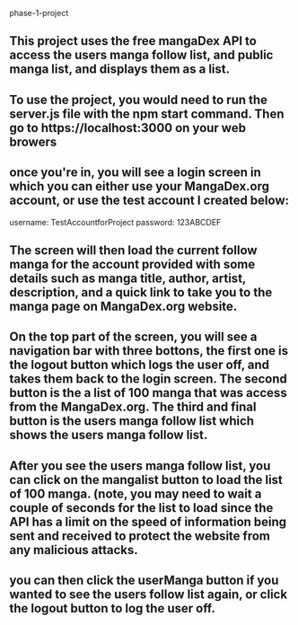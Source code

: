 phase-1-project

## This project uses the free mangaDex API to access the users manga follow list, and public manga list, and displays them as a list.

## To use the project, you would need to run the server.js file with the npm start command. Then go to https://localhost:3000 on your web browers

## once you're in, you will see a login screen in which you can either use your MangaDex.org account, or use the test account I created below:

username: TestAccountforProject            password: 123ABCDEF

## The screen will then load the current follow manga for the account provided with some details such as manga title, author, artist, description, and a quick link to take you to the manga page on MangaDex.org website.

## On the top part of the screen, you will see a navigation bar with three bottons, the first one is the logout button which logs the user off, and takes them back to the login screen. The second button is the a list of 100 manga that was access from the MangaDex.org. The third and final button is the users manga follow list which shows the users manga follow list.

## After you see the users manga follow list, you can click on the mangalist button to load the list of 100 manga. (note, you may need to wait a couple of seconds for the list to load since the API has a limit on the speed of information being sent and received to protect the website from any malicious attacks.

## you can then click the userManga button if you wanted to see the users follow list again, or click the logout button to log the user off.
